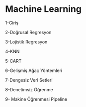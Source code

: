 # Machine Learning

1-Giriş

2-Doğrusal Regresyon

3-Lojistik Regresyon

4-KNN

5-CART

6-Gelişmiş Ağaç Yöntemleri

7-Dengesiz Veri Setleri

8-Denetimsiz Öğrenme

9- Makine Öğrenmesi Pipeline
